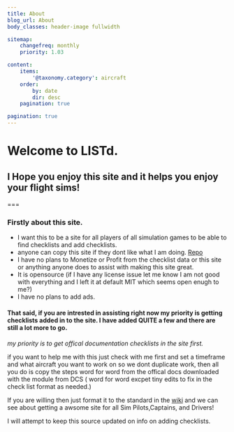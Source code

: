 ```yaml
---
title: About
blog_url: About
body_classes: header-image fullwidth

sitemap:
    changefreq: monthly
    priority: 1.03

content:
    items: 
        '@taxonomy.category': aircraft
    order:
        by: date
        dir: desc
    pagination: true

pagination: true
---
```


# Welcome to LISTd. 

## I Hope you enjoy this site and it helps you enjoy your flight sims!

===




### Firstly about this site.


* I want this to be a site for all players of all simulation games to be able to find checklists and add checklists.
* anyone can copy this site if they dont like what I am doing. [Repo](https://github.com/KalAbaddon/listd.k13.app)
* I have no plans to Monetize or Profit from the checklist data or this site or anything anyone does to assist with making this site great. 
* It is opensource (if I have any license issue let me know I am not good with everything and I left it at default MIT which seems open enugh to me?)
* I have no plans to add ads.


#### That said,  if you are intrested in assisting right now my priority is getting checklists added in to the site.  I have added QUITE a few and there are still a lot more to go.

*my priority is to get offical documentation checklists in the site first.*

if you want to help me with this just check with me first and set a timeframe and what aircraft you want to work on so we dont duplicate work,  then all you do is copy the steps word for word from the offical docs downloaded with the module from DCS ( word for word excpet tiny edits to fix in the check list format as needed.) 

If you are willing then just format it to the standard in the [wiki](https://github.com/KalAbaddon/listd.k13.app/wiki) and we can see about getting a awsome site for all Sim Pilots,Captains, and Drivers!

I will attempt to keep this source updated on info on adding checklists.

